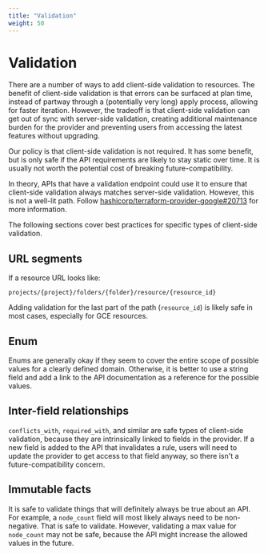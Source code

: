 ```yaml
---
title: "Validation"
weight: 50
---
```


# Validation

There are a number of ways to add client-side validation to resources. The benefit of client-side validation is that errors can be surfaced at plan time, instead of partway through a (potentially very long) apply process, allowing for faster iteration. However, the tradeoff is that client-side validation can get out of sync with server-side validation, creating additional maintenance burden for the provider and preventing users from accessing the latest features without upgrading.

Our policy is that client-side validation is not required. It has some benefit, but is only safe if the API requirements are likely to stay static over time. It is usually not worth the potential cost of breaking future-compatibility.

In theory, APIs that have a validation endpoint could use it to ensure that client-side validation always matches server-side validation. However, this is not a well-lit path. Follow [hashicorp/terraform-provider-google#20713](https://github.com/hashicorp/terraform-provider-google/issues/20713) for more information.

The following sections cover best practices for specific types of client-side validation.

## URL segments

If a resource URL looks like:

```
projects/{project}/folders/{folder}/resource/{resource_id}
```

Adding validation for the last part of the path (`resource_id`) is likely safe in most cases, especially for GCE resources.

## Enum

Enums are generally okay if they seem to cover the entire scope of possible values for a clearly defined domain. Otherwise, it is better to use a string field and add a link to the API documentation as a reference for the possible values.

## Inter-field relationships

`conflicts_with`, `required_with`, and similar are safe types of client-side validation, because they are intrinsically linked to fields in the provider. If a new field is added to the API that invalidates a rule, users will need to update the provider to get access to that field anyway, so there isn't a future-compatibility concern.

## Immutable facts

It is safe to validate things that will definitely always be true about an API. For example, a `node_count` field will most likely always need to be non-negative. That is safe to validate. However, validating a max value for `node_count` may not be safe, because the API might increase the allowed values in the future.
